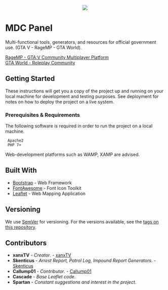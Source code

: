 <p align="center">
  <img src="https://xanx.co.uk/images/Logo-MDC.png">
</p>

# MDC Panel

Multi-functional tools, generators, and resources for official government use. (GTA V - RageMP - GTA World).

<a href="https://gta.world/">RageMP - GTA:V Community Multiplayer Platform</a><br>
<a href="https://gta.world/">GTA World - Roleplay Community</a>

## Getting Started

These instructions will get you a copy of the project up and running on your local machine for development and testing purposes. See deployment for notes on how to deploy the project on a live system.

### Prerequisites & Requirements

The following software is required in order to run the project on a local machine.
```
 Apache2
 PHP 7+
```
Web-development platforms such as WAMP, XAMP are advised.

## Built With

* [Bootstrap](https://getbootstrap.com/) - Web Framework
* [FontAwesome](https://fontawesome.com/) - Font Icon Toolkit
* [Leaflet](https://leafletjs.com/) - Web Mapping Application

## Versioning

We use [SemVer](http://semver.org/) for versioning. For the versions available, see the [tags on this repository](https://github.com/xanxTV/MDC-Panel/tags). 

## Contributors

* **xanxTV** - *Creator*. - [xanxTV](https://github.com/xanxTV)
* **Skenticus** - *Arrest Report, Patrol Log, Impound Report Generators*. - [Skenticus](https://github.com/Skenticus)
* **Callump01** - *Contributor*. - [Callump01](https://github.com/Callump01)
* **Cascade** - *Base Leaflet code*.
* **Spartan** - *Constant suggestions and interest in the project*.
